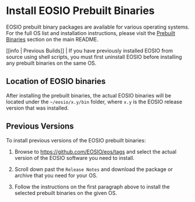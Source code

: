 # Install EOSIO Prebuilt Binaries

EOSIO prebuilt binary packages are available for various operating systems. For the full OS list and installation instructions, please visit the [Prebuilt Binaries](../../../README.md#prebuilt-binaries) section on the main README.

[[info | Previous Builds]]
| If you have previously installed EOSIO from source using shell scripts, you must first uninstall EOSIO before installing any prebuilt binaries on the same OS. 

## Location of EOSIO binaries

After installing the prebuilt binaries, the actual EOSIO binaries will be located under the `~/eosio/x.y/bin` folder, where `x.y` is the EOSIO release version that was installed.

## Previous Versions

To install previous versions of the EOSIO prebuilt binaries:

1. Browse to https://github.com/EOSIO/eos/tags and select the actual version of the EOSIO software you need to install.

2. Scroll down past the `Release Notes` and download the package or archive that you need for your OS.

3. Follow the instructions on the first paragraph above to install the selected prebuilt binaries on the given OS.
